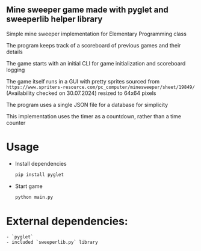## Mine sweeper game made with pyglet and sweeperlib helper library
Simple mine sweeper implementation for Elementary Programming class

The program keeps track of a scoreboard of previous games and their details

The game starts with an initial CLI for game initialization and scoreboard logging

The game itself runs in a GUI with pretty sprites sourced from 
`https://www.spriters-resource.com/pc_computer/minesweeper/sheet/19849/`
(Availability checked on 30.07.2024)
resized to 64x64 pixels

The program uses a single JSON file for a database for simplicity

This implementation uses the timer as a countdown, rather than a time counter

# Usage
- Install dependencies 
    ```bash
    pip install pyglet
    ```
- Start game
    ```bash
    python main.py
    ```

# External dependencies:
    - `pyglet`
    - included `sweeperlib.py` library
